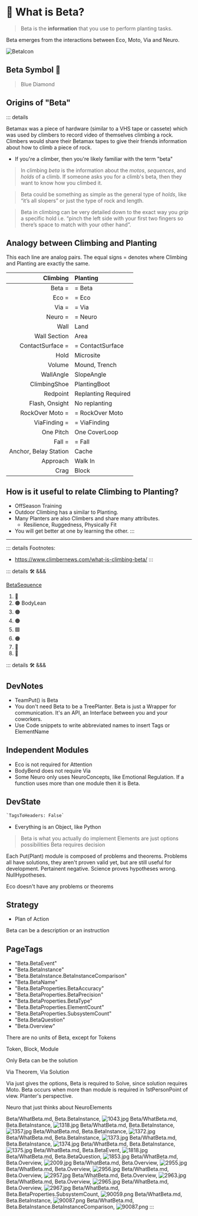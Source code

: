 # 🔷 <beta>What is Beta?</beta>

> Beta is the **information** that you use to perform planting tasks.

Beta emerges from the interactions between Eco, Moto, Via and Neuro.

![BetaIcon](/Beta/Beta_Icon.png)

## <beta>Beta Symbol</beta> 🔷

> Blue Diamond

## Origins of "<beta>Beta</beta>"

::: details

Betamax was a piece of hardware (similar to a VHS tape or cassete) which was used by climbers to record video of themselves climbing a rock. Climbers would share their Betamax tapes to give their friends information about how to climb a piece of rock.  

- If you're a climber, then you're likely familiar with the term "beta"

> In climbing _beta_ is the information about the _motos_, _sequences_, and _holds_ of a climb. If someone asks you for a climb's beta, then they want to know how you climbed it.

> Beta could be something as simple as the general type of _holds_, like “it’s all slopers” or just the type of rock and length.

> Beta in climbing can be very detailed down to the exact way you _grip_ a specific hold i.e. “pinch the left side with your first two fingers so there’s space to match with your other hand”.

## Analogy between Climbing and Planting

This each line are analog pairs. The equal signs = denotes where Climbing and Planting are exactly the same.

|                         **Climbing** | **Planting**                      |
| -----------------------------------: | :-------------------------------- |
|                  <beta>Beta</beta> = | = <beta>Beta</beta>               |
|                     <eco>Eco</eco> = | = <eco>Eco</eco>                  |
|               <via>Via</via> = | = <via>Via</via>            |
|               <neuro>Neuro</neuro> = | = <neuro>Neuro</neuro>            |
|                      <eco>Wall</eco> | <eco>Land</eco>                   |
|              <eco>Wall Section</eco> | <eco>Area</eco>                  |
|      <via>ContactSurface</via> = | = <via>ContactSurface</via>   |
|                  <via>Hold</via> | <via>Microsite</via>          |
|                    <eco>Volume</eco> | <eco>Mound, Trench</eco>          |
|                 <eco>WallAngle</eco> | <eco>SlopeAngle</eco>             |
|            <moto>ClimbingShoe</moto> | <moto>PlantingBoot</moto>         |
|                <beta>Redpoint</beta> | <beta>Replanting Required </beta> |
|          <beta>Flash, Onsight</beta> | <beta>No replanting </beta>       |
|         <moto>RockOver Moto </moto>= | = <moto>RockOver Moto </moto>     |
|        <via>ViaFinding</via> = | = <via>ViaFinding</via>     |
|             <via>One Pitch</via> | <via>One CoverLoop </via>      |
|                  <moto>Fall</moto> = | = <moto>Fall</moto>               |
| <via>Anchor, Belay Station</via> | <via>Cache</via>              |
|              <via>Approach</via> | <via>Walk In </via>           |
|                     <eco>Crag </eco> | <eco> Block</eco>                 |

## How is it useful to relate Climbing to Planting?

- OffSeason Training
- Outdoor Climbing has a similar to Planting.
- Many Planters are also Climbers and share many attributes.
    - Resilience, Ruggedness, Physically Fit
- You will get better at one by learning the other.
:::

---
::: details Footnotes:

- <https://www.climbernews.com/what-is-climbing-beta/>
:::

::: details 🛠 <dev>&&&</dev>

[BetaSequence](https://docs.python.org/3/library/stdtypes.html#sequence-types-list-tuple-range)

1. 🔷
2. 🟠 <moto>BodyLean</moto>
3. 🟠
4. 🟠
5. 🟩
6. 🟠
7. 🔻
8. 💜

::: details 🛠 <dev>&&&</dev>

## DevNotes

- TeamPut() is Beta
- You don't need Beta to be a TreePlanter. Beta is just a Wrapper for communication. It's an API, an Interface between you and your coworkers.
- Use Code snippets to write abbreviated names to insert Tags or ElementName

## Independent Modules

- Eco is not required for Attention
- BodyBend does not require Via
- Some Neuro only uses NeuroConcepts, like Emotional Regulation. If a function uses more than one module then it is Beta.

## DevState

```py
`TagsToHeaders: False`
```

- Everything is an Object, like Python

> Beta is what you actually do implement
> Elements are just options possibilities
> Beta requires decision

Each Put(Plant) module is composed of problems and theorems. Problems all have solutions, they aren't proven valid yet, but are still useful for development. Pertainent negative. Science proves hypotheses wrong. NullHypotheses.

Eco doesn't have any problems or theorems

## Strategy

- Plan of Action

Beta can be a description or an instruction

<h2>PageTags</h2>

- "Beta.BetaEvent"
- "Beta.BetaInstance"
- "Beta.BetaInstance.BetaInstanceComparison"
- "Beta.BetaName"
- "Beta.BetaProperties.BetaAccuracy"
- "Beta.BetaProperties.BetaPrecision"
- "Beta.BetaProperties.BetaType"
- "Beta.BetaProperties.ElementCount"
- "Beta.BetaProperties.SubsystemCount"
- "Beta.BetaQuestion"
- "Beta.Overview"

There are no units of Beta, except for Tokens

Token, Block, Module

Only Beta can be the solution

Via Theorem, Via Solution

Via just gives the options, Beta is required to Solve, since solution requires Moto. Beta occurs when more than module is required in 1stPersonPoint of view. Planter's perspective.

Neuro that just thinks about NeuroElements

Beta/WhatBeta.md, <dev>Beta.BetaInstance</dev>, ![1043.jpg](/PaperPhoto/1043.jpg)
Beta/WhatBeta.md, <dev>Beta.BetaInstance</dev>, ![1318.jpg](/PaperPhoto/1318.jpg)
Beta/WhatBeta.md, <dev>Beta.BetaInstance</dev>, ![1357.jpg](/PaperPhoto/1357.jpg)
Beta/WhatBeta.md, <dev>Beta.BetaInstance</dev>, ![1372.jpg](/PaperPhoto/1372.jpg)
Beta/WhatBeta.md, <dev>Beta.BetaInstance</dev>, ![1373.jpg](/PaperPhoto/1373.jpg)
Beta/WhatBeta.md, <dev>Beta.BetaInstance</dev>, ![1374.jpg](/PaperPhoto/1374.jpg)
Beta/WhatBeta.md, <dev>Beta.BetaInstance</dev>, ![1375.jpg](/PaperPhoto/1375.jpg)
Beta/WhatBeta.md, <dev>Beta.BetaEvent</dev>, ![1818.jpg](/PaperPhoto/1818.jpg)
Beta/WhatBeta.md, <dev>Beta.BetaQuestion</dev>, ![1853.jpg](/PaperPhoto/1853.jpg)
Beta/WhatBeta.md, <dev>Beta.Overview</dev>, ![2009.jpg](/PaperPhoto/2009.jpg)
Beta/WhatBeta.md, <dev>Beta.Overview</dev>, ![2955.jpg](/PaperPhoto/2955.jpg)
Beta/WhatBeta.md, <dev>Beta.Overview</dev>, ![2956.jpg](/PaperPhoto/2956.jpg)
Beta/WhatBeta.md, <dev>Beta.Overview</dev>, ![2957.jpg](/PaperPhoto/2957.jpg)
Beta/WhatBeta.md, <dev>Beta.Overview</dev>, ![2963.jpg](/PaperPhoto/2963.jpg)
Beta/WhatBeta.md, <dev>Beta.Overview</dev>, ![2965.jpg](/PaperPhoto/2965.jpg)
Beta/WhatBeta.md, <dev>Beta.Overview</dev>, ![2967.jpg](/PaperPhoto/2967.jpg)
Beta/WhatBeta.md, <dev>Beta.BetaProperties.SubsystemCount</dev>, ![90059.png](/PaperPhoto/90059.png)
Beta/WhatBeta.md, <dev>Beta.BetaInstance</dev>, ![90087.png](/PaperPhoto/90087.png)
Beta/WhatBeta.md, <dev>Beta.BetaInstance.BetaInstanceComparison</dev>, ![90087.png](/PaperPhoto/90087.png)
:::
